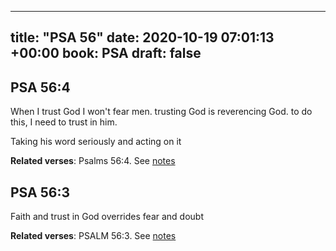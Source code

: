 
---
title: "PSA 56"
date: 2020-10-19 07:01:13 +00:00
book: PSA
draft: false
---

## PSA 56:4

When I trust God I won't fear men. trusting God is reverencing God. to do this, I need to trust in him.

Taking his word seriously and acting on it

**Related verses**: Psalms 56:4. See [notes](https://my.bible.com/notes/3543640561125417025)


## PSA 56:3

Faith and trust in God overrides fear and doubt

**Related verses**: PSALM 56:3. See [notes](https://my.bible.com/notes/2785808454513320662)

